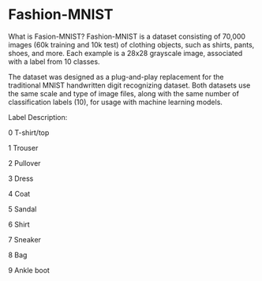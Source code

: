 # Fashion-MNIST

What is Fasion-MNIST?
Fashion-MNIST is a dataset consisting of 70,000 images (60k training and 10k test) of clothing objects, such as shirts, pants, shoes, and more. Each example is a 28x28 grayscale image, associated with a label from 10 classes.

The dataset was designed as a plug-and-play replacement for the traditional MNIST handwritten digit recognizing dataset. Both datasets use the same scale and type of image files, along with the same number of classification labels (10), for usage with machine learning models.

Label	Description:

0	T-shirt/top

1	Trouser

2	Pullover

3	Dress

4	Coat

5	Sandal

6	Shirt

7	Sneaker

8	Bag

9	Ankle boot

